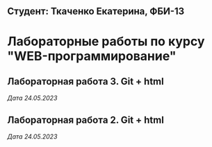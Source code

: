 ## Студент: Ткаченко Екатерина, ФБИ-13

# Лабораторные работы по курсу "WEB-программирование"

## Лабораторная работа 3. Git + html

*Дата 24.05.2023*

## Лабораторная работа 2. Git + html

*Дата 24.05.2023*